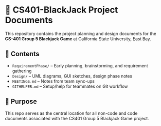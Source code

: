 # 📁 CS401-BlackJack Project Documents

This repository contains the project planning and design documents for the **CS-401 Group 5 Blackjack Game** at California State University, East Bay.

## 📂 Contents

- `RequirementPhase/` – Early planning, brainstorming, and requirement gathering  
- `Design/` – UML diagrams, GUI sketches, design phase notes  
- `MEETINGS.md` – Notes from team sync-ups  
- `GITHELPER.md` – Setup/help for teammates on Git workflow  

## 📌 Purpose

This repo serves as the central location for all non-code and code documents associated with the CS401 Group 5 Blackjack Game project.
